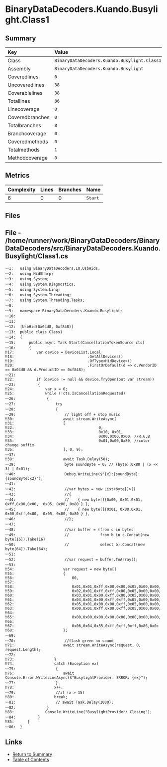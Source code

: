 ﻿# BinaryDataDecoders.Kuando.Busylight.Class1

## Summary

| Key             | Value                                        |
| :-------------- | :------------------------------------------- |
| Class           | `BinaryDataDecoders.Kuando.Busylight.Class1` |
| Assembly        | `BinaryDataDecoders.Kuando.Busylight`        |
| Coveredlines    | `0`                                          |
| Uncoveredlines  | `38`                                         |
| Coverablelines  | `38`                                         |
| Totallines      | `86`                                         |
| Linecoverage    | `0`                                          |
| Coveredbranches | `0`                                          |
| Totalbranches   | `8`                                          |
| Branchcoverage  | `0`                                          |
| Coveredmethods  | `0`                                          |
| Totalmethods    | `1`                                          |
| Methodcoverage  | `0`                                          |

## Metrics

| Complexity | Lines | Branches | Name    |
| :--------- | :---- | :------- | :------ |
| 6          | 0     | 0        | `Start` |

## Files

## File - /home/runner/work/BinaryDataDecoders/BinaryDataDecoders/src/BinaryDataDecoders.Kuando.Busylight/Class1.cs

```CSharp
〰1:   using BinaryDataDecoders.IO.UsbHids;
〰2:   using HidSharp;
〰3:   using System;
〰4:   using System.Diagnostics;
〰5:   using System.Linq;
〰6:   using System.Threading;
〰7:   using System.Threading.Tasks;
〰8:   
〰9:   namespace BinaryDataDecoders.Kuando.Busylight;
〰10:  
〰11:  
〰12:  [UsbHid(0x04d8, 0xf848)]
〰13:  public class Class1
〰14:  {
〰15:      public async Task Start(CancellationTokenSource cts)
〰16:      {
‼17:          var device = DeviceList.Local
‼18:                                 .GetAllDevices()
‼19:                                 .OfType<HidDevice>()
‼20:                                 .FirstOrDefault(d => d.VendorID == 0x04d8 && d.ProductID == 0xf848);
〰21:  
‼22:          if (device != null && device.TryOpen(out var stream))
〰23:          {
‼24:              var x = 0;
‼25:              while (!cts.IsCancellationRequested)
〰26:              {
〰27:                  try
〰28:                  {
〰29:                      // light off + stop music
‼30:                      await stream.WriteAsync(
‼31:                      [
‼32:                                      0,
‼33:                                      0x10, 0x01,
‼34:                                      0x00,0x00,0x00, //R,G,B
‼35:                                      0x01,0x00,0x80, //color change suffix
‼36:                      ], 0, 9);
〰37:  
‼38:                      await Task.Delay(50);
〰39:                      byte soundByte = 0; // (byte)(0x80 | (x << 3) | 0x01);
〰40:                      Debug.WriteLine($"{x}:{soundByte}:{soundByte:x2}");
〰41:  
〰42:                      //var bytes = new List<byte[]>()
〰43:                      //{
〰44:                      //    { new byte[]{0x00, 0x01,0x01, 0xff,0x00,0x00,  0x05, 0x00, 0x80 } },
〰45:                      //    { new byte[]{0x01, 0x00,0x01, 0x00,0xff,0x00,  0x05, 0x00, 0x80 } },
〰46:                      //};
〰47:  
〰48:                      //var buffer = (from c in bytes
〰49:                      //              from b in c.Concat(new byte[16]).Take(16)
〰50:                      //              select b).Concat(new byte[64]).Take(64);
〰51:  
〰52:                      //var request = buffer.ToArray();
〰53:  
‼54:                      var request = new byte[]
‼55:                      {
‼56:                          00,
‼57:  
‼58:                          0x01,0x01,0xff,0x00,0x00,0x05,0x00,0x00,
‼59:                          0x02,0x01,0xff,0xff,0x00,0x05,0x00,0x00,
‼60:                          0x03,0x01,0x00,0xff,0x00,0x05,0x00,0x00,
‼61:                          0x04,0x01,0x00,0xff,0xff,0x05,0x00,0x00,
‼62:                          0x05,0x01,0x00,0x00,0xff,0x05,0x00,0x00,
‼63:                          0x00,0x01,0xff,0x00,0xff,0x05,0x00,0x00,
‼64:  
‼65:                          0x00,0x00,0x00,0x00,0x00,0x00,0x00,0x00,
‼66:  
‼67:                          0x06,0x04,0x55,0xff,0xff,0xff,0x86,0x0c
‼68:                      };
〰69:  
〰70:                      //flash green no sound
‼71:                      await stream.WriteAsync(request, 0, request.Length);
〰72:  
‼73:                  }
‼74:                  catch (Exception ex)
〰75:                  {
‼76:                      await Console.Error.WriteLineAsync($"BusylightProvider: ERROR: {ex}");
〰77:                  }
‼78:                  x++;
〰79:                  //if (x > 15)
‼80:                  break;
〰81:                  // await Task.Delay(1000);
〰82:              }
‼83:              Console.WriteLine("BusylightProvider: Closing");
〰84:          }
‼85:      }
〰86:  }
```

## Links

* [Return to Summary](Summary.md)
* [Table of Contents](../TOC.md)


